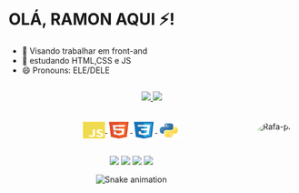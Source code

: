 # OLÁ, RAMON AQUI ⚡!
- 🔭 Visando trabalhar em front-and
- 🌱 estudando HTML,CSS e JS
- 😄 Pronouns: ELE/DELE

##
<div align="center">
  <a href="https://github.com/rXavier-L">
  <img height="160em" src="https://github-readme-stats.vercel.app/api?username=rXavier-L&show_icons=true&theme=react&include_all_commits=true&count_private=true"/>
  <img height="160em" src="https://github-readme-stats.vercel.app/api/top-langs/?username=rXavier-L&layout=compact&langs_count=7&theme=react"/>
</div>
  <br>
  <div  align="center"> 
<div style="display: inline_block"><br>
 <img align="center" alt="Xavier-Js" height="30" width="40" src="https://raw.githubusercontent.com/devicons/devicon/master/icons/javascript/javascript-plain.svg">
 <img align="center" alt="Xavier-HTML" height="30" width="40" src="https://raw.githubusercontent.com/devicons/devicon/master/icons/html5/html5-original.svg">
 <img align="center" alt="Xavier-CSS" height="30" width="40" src="https://raw.githubusercontent.com/devicons/devicon/master/icons/css3/css3-original.svg">
 <img align="center" alt="Xavier-Python" height="30" width="40" src="https://raw.githubusercontent.com/devicons/devicon/master/icons/python/python-original.svg">
    <img align="right" alt="Rafa-pic" height="200" style="border-radius:50px;"
         src="https://media.giphy.com/media/tDFuZ1Pq8bCxxD59bR/giphy.gif">
  </div>
  
  ##
  
  <div>
    <a href="https://www.instagram.com/x_de_cha/" target="_blank"><img src="https://img.shields.io/badge/-Instagram-%23E4405F?style=for-the-badge&logo=instagram&logoColor=white" target="_blank"></a>
   <a href="https://discord.gg/ZwmG39Sa" target="_blank"><img src="https://img.shields.io/badge/Discord-7289DA?style=for-the-badge&logo=discord&logoColor=white" target="_blank"></a> 
   <a href = "mailto:contato=ramonxavierleal@gmail.com"><img src="https://img.shields.io/badge/-Gmail-%23333?style=for-the-badge&logo=gmail&logoColor=white" target="_blank"></a>
   <a href="https://www.linkedin.com/in/ramon-xavier-8a4248229/" target="_blank"><img src="https://img.shields.io/badge/-LinkedIn-%230077B5?style=for-the-badge&logo=linkedin&logoColor=white" target="_blank"></a>
    
    
  ![Snake animation](https://github.com/rXavier-L/rXavier-L/blob/main/.github/workflows/main.yml)  
    
  </div>
